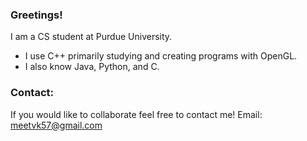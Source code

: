 ### Greetings!
I am a CS student at Purdue University. <br/>
- I use C++ primarily studying and creating programs with OpenGL.<br/>
- I also know Java, Python, and C.<br/>

### Contact:
If you would like to collaborate feel free to contact me!
Email: meetvk57@gmail.com <br/>


<!---
piro56/piro56 is a ✨ special ✨ repository because its `README.md` (this file) appears on your GitHub profile.
You can click the Preview link to take a look at your changes.
--->
